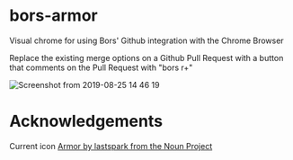# bors-armor
Visual chrome for using Bors' Github integration with the Chrome Browser

Replace the existing merge options on a Github Pull Request with a button that comments on the Pull Request with "bors r+"

![Screenshot from 2019-08-25 14 46 19](https://user-images.githubusercontent.com/3886290/63656381-b2ed1c80-c747-11e9-9d5f-89b1a3f0d0cd.png)

# Acknowledgements
Current icon [Armor by lastspark from the Noun Project](https://thenounproject.com/term/armor/1755705)
